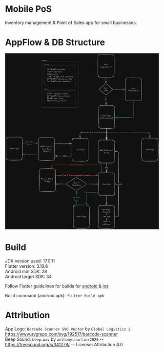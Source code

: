 # Mobile PoS
Inventory management & Point of Sales app for small businesses.


#  AppFlow & DB Structure
![AppFlow](github/mobilePoS-appflow.png)


# Build
JDK version used: 17.0.11  
Flutter version: 3.10.6  
Android min SDK: 28  
Android target SDK: 34  

Follow Flutter guidelines for builds for [android](https://docs.flutter.dev/deployment/android) & [ios](https://docs.flutter.dev/deployment/android)

Build command (android apk): `flutter build apk`


# Attribution
App Logo: `Barcode Scanner SVG Vector` by `Global Logistics 2` https://www.svgrepo.com/svg/192517/barcode-scanner  
Beep Sound: `beep.wav` by `anthonychartier2020` -- https://freesound.org/s/341278/ -- License: Attribution 4.0  
